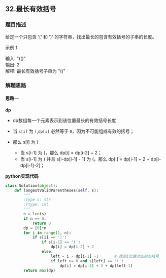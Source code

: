 ## 32.最长有效括号
### 题目描述
给定一个只包含 '(' 和 ')' 的字符串，找出最长的包含有效括号的子串的长度。

示例 1:

输入: "(()"  
输出: 2  
解释: 最长有效括号子串为 "()"

### 解题思路
#### 思路一
**dp**
- dp数组每一个元素表示到该位置最长的有效括号长度

- 当 `s[i]` 为 `(`,`dp[i]` 必然等于 `0`，因为不可能组成有效的括号；

- 那么 s[i] 为 )

  - 当 s[i-1] 为 (，那么 dp[i] = dp[i-2] + 2；
  - 当 s[i-1] 为 ) 并且 s[i-dp[i-1] - 1] 为 (，那么 dp[i] = dp[i-1] + 2 + dp[i-dp[i-1]-2]；

  

**python实现代码**
```python
class Solution(object):
    def longestValidParentheses(self, s):
        """
        :type s: str
        :rtype: int
        """
        n = len(s)
        if n == 0:
            return 0
        dp = [0]*n
        for i in range(1, n):
            if s[i] == ')':
                if s[i-1] == '(':
                    dp[i] = dp[i-2] + 2
                else:
                    left = i - dp[i-1] -1		# 找到i位置对应的左括号
                    if left >= 0 and s[left] == '(':
                        dp[i] = dp[i-1] + 2 + dp[left-1]
        return max(dp)   

```

